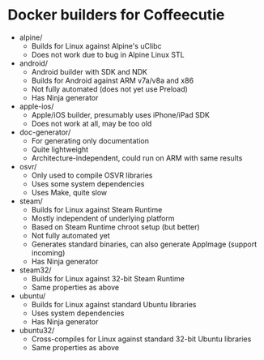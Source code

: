 # Docker builders for Coffeecutie
 - alpine/
    - Builds for Linux against Alpine's uClibc
    - Does not work due to bug in Alpine Linux STL
 - android/
    - Android builder with SDK and NDK
    - Builds for Android against ARM v7a/v8a and x86
    - Not fully automated (does not yet use Preload)
    - Has Ninja generator
 - apple-ios/
    - Apple/iOS builder, presumably uses iPhone/iPad SDK
    - Does not work at all, may be too old
 - doc-generator/
    - For generating only documentation
    - Quite lightweight
    - Architecture-independent, could run on ARM with same results
 - osvr/
    - Only used to compile OSVR libraries
    - Uses some system dependencies
    - Uses Make, quite slow
 - steam/
    - Builds for Linux against Steam Runtime
    - Mostly independent of underlying platform
    - Based on Steam Runtime chroot setup (but better)
    - Not fully automated yet
    - Generates standard binaries, can also generate AppImage (support incoming)
    - Has Ninja generator
 - steam32/
    - Builds for Linux against 32-bit Steam Runtime
    - Same properties as above
 - ubuntu/
    - Builds for Linux against standard Ubuntu libraries
    - Uses system dependencies
    - Has Ninja generator
 - ubuntu32/
    - Cross-compiles for Linux against standard 32-bit Ubuntu libraries
    - Same properties as above
